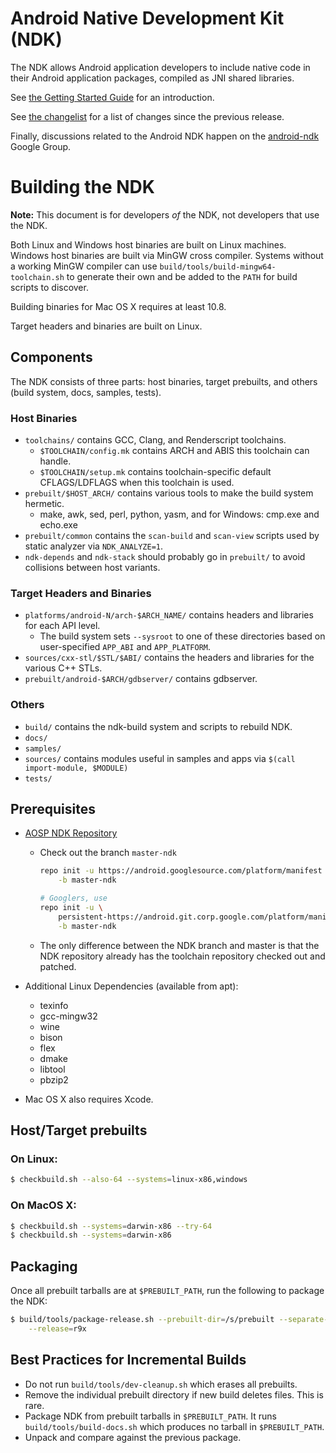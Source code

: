 Android Native Development Kit (NDK)
====================================

The NDK allows Android application developers to include
native code in their Android application packages, compiled as JNI shared
libraries.

See [the Getting Started Guide](docs/Getting_Started/html/index.html) for an
introduction.

See [the changelist](docs/Change_Log.html) for a list of changes since the
previous release.

Finally, discussions related to the Android NDK happen on the
[android-ndk](http://groups.google.com/group/android-ndk) Google Group.

Building the NDK
================

**Note:** This document is for developers _of_ the NDK, not developers
that use the NDK.

Both Linux and Windows host binaries are built on Linux machines. Windows host
binaries are built via MinGW cross compiler. Systems without a working MinGW
compiler can use `build/tools/build-mingw64-toolchain.sh` to generate their own
and be added to the `PATH` for build scripts to discover.

Building binaries for Mac OS X requires at least 10.8.

Target headers and binaries are built on Linux.

Components
----------

The NDK consists of three parts: host binaries, target prebuilts, and others
(build system, docs, samples, tests).

### Host Binaries

* `toolchains/` contains GCC, Clang, and Renderscript toolchains.
    * `$TOOLCHAIN/config.mk` contains ARCH and ABIS this toolchain can handle.
    * `$TOOLCHAIN/setup.mk` contains toolchain-specific default CFLAGS/LDFLAGS
      when this toolchain is used.
* `prebuilt/$HOST_ARCH/` contains various tools to make the build system hermetic.
    * make, awk, sed, perl, python, yasm, and for Windows: cmp.exe and echo.exe
* `prebuilt/common` contains the `scan-build` and `scan-view` scripts used by
  static analyzer via `NDK_ANALYZE=1`.
* `ndk-depends` and `ndk-stack` should probably go in `prebuilt/` to avoid
  collisions between host variants.


### Target Headers and Binaries

* `platforms/android-N/arch-$ARCH_NAME/` contains headers and libraries for each
  API level.
    * The build system sets `--sysroot` to one of these directories based on
      user-specified `APP_ABI` and `APP_PLATFORM`.
* `sources/cxx-stl/$STL/$ABI/` contains the headers and libraries for the various
  C++ STLs.
* `prebuilt/android-$ARCH/gdbserver/` contains gdbserver.

### Others

* `build/` contains the ndk-build system and scripts to rebuild NDK.
* `docs/`
* `samples/`
* `sources/` contains modules useful in samples and apps via
  `$(call import-module, $MODULE)`
* `tests/`

Prerequisites
-------------

* [AOSP NDK Repository](http://source.android.com/source/downloading.html)
    * Check out the branch `master-ndk`

        ```bash
        repo init -u https://android.googlesource.com/platform/manifest \
            -b master-ndk

        # Googlers, use
        repo init -u \
            persistent-https://android.git.corp.google.com/platform/manifest \
            -b master-ndk
        ```

    * The only difference between the NDK branch and master is that the NDK
      repository already has the toolchain repository checked out and patched.

* Additional Linux Dependencies (available from apt):
    * texinfo
    * gcc-mingw32
    * wine
    * bison
    * flex
    * dmake
    * libtool
    * pbzip2
* Mac OS X also requires Xcode.

Host/Target prebuilts
---------------------

### On Linux:

```bash
$ checkbuild.sh --also-64 --systems=linux-x86,windows
```

### On MacOS X:

```bash
$ checkbuild.sh --systems=darwin-x86 --try-64
$ checkbuild.sh --systems=darwin-x86
```

Packaging
---------

Once all prebuilt tarballs are at `$PREBUILT_PATH`, run the following to package
the NDK:

```bash
$ build/tools/package-release.sh --prebuilt-dir=/s/prebuilt --separate-64 \
    --release=r9x
```

Best Practices for Incremental Builds
-------------------------------------

* Do not run `build/tools/dev-cleanup.sh` which erases all prebuilts.
* Remove the individual prebuilt directory if new build deletes files. This is
  rare.
* Package NDK from prebuilt tarballs in `$PREBUILT_PATH`. It runs
  `build/tools/build-docs.sh` which produces no tarball in `$PREBUILT_PATH`.
* Unpack and compare against the previous package.
